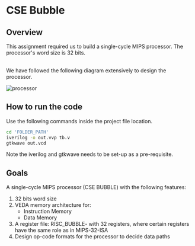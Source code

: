 # CSE Bubble

## Overview

This assignment required us to build a single-cycle MIPS processor. The processor's word size is 32 bits.<br/><br/>

We have followed the following diagram extensively to design the processor.

![processor](https://github.com/quantum2409/CS220/assets/98262532/d9ae0fb8-945f-4d5e-b95b-81fc0970a042)

## How to run the code

Use the following commands inside the project file location.

```bash
cd 'FOLDER_PATH'
iverilog -o out.vvp tb.v
gtkwave out.vcd
```

Note the iverilog and gtkwave needs to be set-up as a pre-requisite.

## Goals

A single-cycle MIPS processor (CSE BUBBLE) with the following features:
<ol>
  <li>32 bits word size</li>
  <li>VEDA memory architecture for: <ul>
    <li>Instruction Memory</li>
    <li>Data Memory</li>
  </ul></li>
  <li>A register file: RISC_BUBBLE- with 32 registers, where certain registers have the same role as in MIPS-32-ISA</li>
  <li>Design op-code formats for the processor to decide data paths</li>
</ol>
